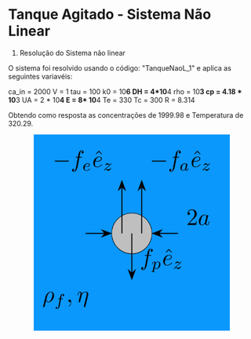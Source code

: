 # Tanque Agitado - Sistema Não Linear

1) Resolução do Sistema não linear

O sistema foi resolvido usando o código: "TanqueNaoL_1" e aplica as seguintes variavéis:

ca_in = 2000
V = 1
tau = 100
k0 = 10**6
DH = 4*10**4
rho = 10**3
cp = 4.18 * 10**3
UA = 2 * 10**4
E = 8* 10**4
Te = 330
Tc = 300
R = 8.314

Obtendo como resposta as concentrações de 1999.98 e Temperatura de 320.29. 


<p align="center">
  <img src="https://github.com/arthurhsalgado/Motion-of-Sedimenting-Particle/blob/main/Imagem_ProblemaFisico.PNG?raw=true" width="400" height = "400">
</p>
